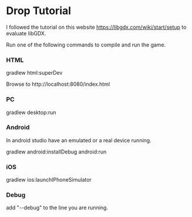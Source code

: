 # Drop Tutorial

I followed the tutorial on this website https://libgdx.com/wiki/start/setup to evaluate libGDX.

Run one of the following commands to compile and run the game.

### HTML

gradlew html:superDev

Browse to http://localhost:8080/index.html

### PC

gradlew desktop:run

### Android

In android studio have an emulated or a real device running.

gradlew android:installDebug android:run

### iOS

gradlew ios:launchIPhoneSimulator

### Debug

add "--debug" to the line you are running.
